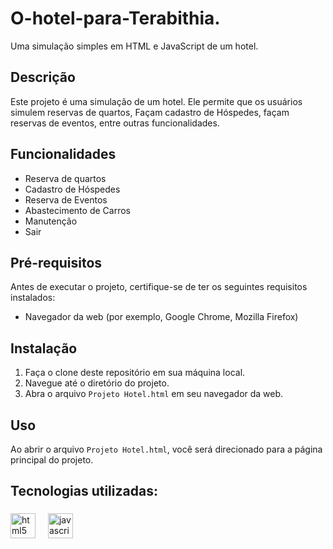 # O-hotel-para-Terabithia.

Uma simulação simples em HTML e JavaScript de um  hotel.

## Descrição

Este projeto é uma simulação de um hotel. Ele permite que os usuários simulem reservas de quartos, Façam cadastro de Hóspedes, façam reservas de eventos, entre outras funcionalidades.

## Funcionalidades

- Reserva de quartos
- Cadastro de Hóspedes
- Reserva de Eventos
- Abastecimento de Carros
- Manutenção
- Sair


## Pré-requisitos

Antes de executar o projeto, certifique-se de ter os seguintes requisitos instalados:

- Navegador da web (por exemplo, Google Chrome, Mozilla Firefox)

## Instalação

1. Faça o clone deste repositório em sua máquina local.
2. Navegue até o diretório do projeto.
3. Abra o arquivo `Projeto Hotel.html` em seu navegador da web.

## Uso

Ao abrir o arquivo `Projeto Hotel.html`, você será direcionado para a página principal do projeto. 


 ## Tecnologias utilizadas:<br>
###
<div align="left">
  <img src="https://cdn.jsdelivr.net/gh/devicons/devicon/icons/html5/html5-original.svg" height="40" alt="html5 logo"  />
  <img width="12" />
 
  <img src="https://cdn.jsdelivr.net/gh/devicons/devicon/icons/javascript/javascript-original.svg" height="40" alt="javascript logo"  />
  <img width="12" />
  </div>
<br>
